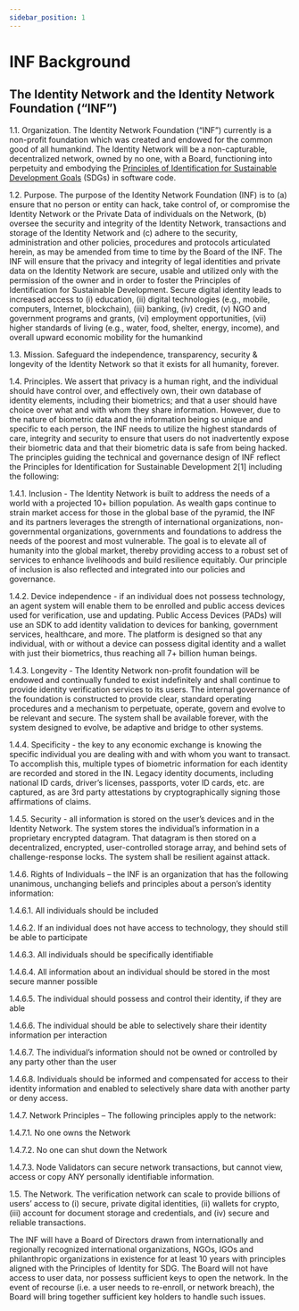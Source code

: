 ```yaml
---
sidebar_position: 1
---
```


# INF Background

## The Identity Network and the Identity Network Foundation (“INF”)

1.1. Organization. The Identity Network Foundation (“INF”) currently is a non-profit foundation which was created and endowed for the common good of all humankind. The Identity Network will be a non-capturable, decentralized network, owned by no one, with a Board, functioning into perpetuity and embodying the [Principles of Identification for Sustainable Development Goals](https://documents1.worldbank.org/curated/en/213581486378184357/pdf/Principles-on-Identification-for-Sustainable-Development-Toward-the-Digital-Age.pdf) (SDGs) in software code.

1.2. Purpose. The purpose of the Identity Network Foundation (INF) is to (a) ensure that no person or entity can hack, take control of, or compromise the Identity Network or the Private Data of individuals on the Network, (b) oversee the security and integrity of the Identity Network, transactions and storage of the Identity Network and (c) adhere to the security, administration and other policies, procedures and protocols articulated herein, as may be amended from time to time by the Board of the INF. The INF will ensure that the privacy and integrity of legal identities and private data on the Identity Network are secure, usable and utilized only with the permission of the owner and in order to foster the Principles of Identification for Sustainable Development.
Secure digital identity leads to increased access to (i) education, (ii) digital technologies (e.g., mobile, computers, Internet, blockchain), (iii) banking, (iv) credit, (v) NGO and government programs and grants, (vi) employment opportunities, (vii) higher standards of living (e.g., water, food, shelter, energy, income), and overall upward economic mobility for the humankind

1.3. Mission. Safeguard the independence, transparency, security & longevity of the Identity Network so that it exists for all humanity, forever.

1.4. Principles. We assert that privacy is a human right, and the individual should have control over, and effectively own, their own database of identity elements, including their biometrics; and that a user should have choice over what and with whom they share information. However, due to the nature of biometric data and the information being so unique and specific to each person, the INF needs to utilize the highest standards of care, integrity and security to ensure that users do not inadvertently expose their biometric data and that their biometric data is safe from being hacked. The principles guiding the technical and governance design of INF reflect the Principles for Identification for Sustainable Development 2[1] including the following:

1.4.1. Inclusion - The Identity Network is built to address the needs of a world with a projected 10+ billion population. As wealth gaps continue to strain market access for those in the global base of the pyramid, the INF and its partners leverages the strength of international organizations, non-governmental organizations, governments and foundations to address the needs of the poorest and most vulnerable. The goal is to elevate all of humanity into the global market, thereby providing access to a robust set of services to enhance livelihoods and build resilience equitably. Our principle of inclusion is also reflected and integrated into our policies and governance.

1.4.2. Device independence - if an individual does not possess technology, an agent system will enable them to be enrolled and public access devices used for verification, use and updating. Public Access Devices (PADs) will use an SDK to add identity validation to devices for banking, government services, healthcare, and more. The platform is designed so that any individual, with or without a device can possess digital identity and a wallet with just their biometrics, thus reaching all 7+ billion human beings.

1.4.3. Longevity - The Identity Network non-profit foundation will be endowed and continually funded to exist indefinitely and shall continue to provide identity verification services to its users. The internal governance of the foundation is constructed to provide clear, standard operating procedures and a mechanism to perpetuate, operate, govern and evolve to be relevant and secure. The system shall be available forever, with the system designed to evolve, be adaptive and bridge to other systems.

1.4.4. Specificity - the key to any economic exchange is knowing the specific individual you are dealing with and with whom you want to transact. To accomplish this, multiple types of biometric information for each identity are recorded and stored in the IN. Legacy identity documents, including national ID cards, driver’s licenses, passports, voter ID cards, etc. are captured, as are 3rd party attestations by cryptographically signing those affirmations of claims.

1.4.5. Security - all information is stored on the user’s devices and in the Identity Network. The system stores the individual’s information in a proprietary encrypted datagram. That datagram is then stored on a decentralized, encrypted, user-controlled storage array, and behind sets of challenge-response locks. The system shall be resilient against attack.

1.4.6. Rights of Individuals – the INF is an organization that has the following unanimous, unchanging beliefs and principles about a person’s identity information:

1.4.6.1. All individuals should be included

1.4.6.2. If an individual does not have access to technology, they should still be able to participate

1.4.6.3. All individuals should be specifically identifiable

1.4.6.4. All information about an individual should be stored in the most secure manner possible

1.4.6.5. The individual should possess and control their identity, if they are able

1.4.6.6. The individual should be able to selectively share their identity information per interaction

1.4.6.7. The individual’s information should not be owned or controlled by any party other than the user

1.4.6.8. Individuals should be informed and compensated for access to their identity information and enabled to selectively share data with another party or deny access.

1.4.7. Network Principles – The following principles apply to the network:

1.4.7.1. No one owns the Network

1.4.7.2. No one can shut down the Network

1.4.7.3. Node Validators can secure network transactions, but cannot view, access or copy ANY personally identifiable information.

1.5. The Network. The verification network can scale to provide billions of users’ access to (i) secure, private digital identities, (ii) wallets for crypto, (iii) account for document storage and credentials, and (iv) secure and reliable transactions.

The INF will have a Board of Directors drawn from internationally and regionally recognized international organizations, NGOs, IGOs and philanthropic organizations in existence for at least 10 years with principles aligned with the Principles of Identity for SDG. The Board will not have access to user data, nor possess sufficient keys to open the network. In the event of recourse (i.e. a user needs to re-enroll, or network breach), the Board will bring together sufficient key holders to handle such issues.
